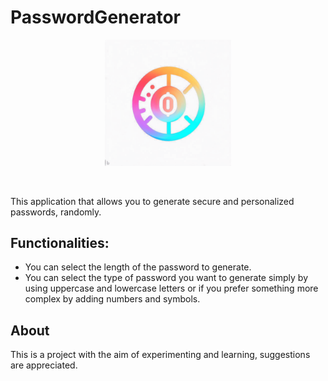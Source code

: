 # PasswordGenerator
<p align="center">
  <img src="Web/logo.png" width="40%">
</p>

<br>

This application that allows you to generate secure and personalized passwords, randomly.

## Functionalities:

* You can select the length of the password to generate.
* You can select the type of password you want to generate simply by using uppercase and lowercase letters or if you prefer something more complex by adding numbers and symbols.

## About

This is a project with the aim of experimenting and learning, suggestions are appreciated.
